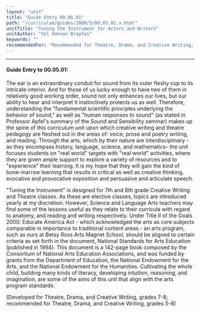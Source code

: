 ```yaml
---
layout: "unit"
title: "Guide Entry 00.05.01"
path: "/curriculum/guides/2000/5/00.05.01.x.html"
unitTitle: "Tuning the Instrument for Actors and Writers"
unitAuthor: "Yel Hannon Brayton"
keywords: ""
recommendedFor: "Recommended for Theatre, Drama, and Creative Writing, grades 5-8."
---
```

<body>
<hr/>
<h4>
Guide Entry to 00.05.01:
</h4>
The ear is an extraordinary conduit for sound from its outer fleshy cup to its intricate interior. And for those of us lucky enough to have two of them in relatively good working order, sound not only enhances our lives, but our ability to hear and interpret it instinctively protects us as well. Therefore, understanding the "fundamental scientific principles underlying the behavior of sound," as well as "human responses to sound" (as stated in Professor Apfel's summary of the Sound and Sensibility seminar) makes up the spine of this curriculum unit upon which creative writing and theatre pedagogy are fleshed out in the areas of: voice, prose and poetry writing, and reading. Through the arts, which by their nature are interdisciplinary - as they encompass history, language, science, and mathematics- the unit focuses students on "real world" targets with "real world" activities, where they are given ample support to explore a variety of resources and to "experience" their learning. It is my hope that they will gain the kind of bone-marrow learning that results in critical as well as creative thinking, evocative and provocative exposition and persuasive and articulate speech.
<p>
"Tuning the Instrument" is designed for 7th and 8th grade Creative Writing and Theatre classes. As these are elective classes, topics are introduced yearly at my discretion. However, Science and Language Arts teachers may find some of the lessons useful as they relate to their curricula with regard to anatomy, and reading and writing respectively. Under Title II of the Goals 2000: Educate America Act - which acknowledged the arts as core subjects comparable in importance to traditional content areas - an arts program, such as ours at Betsy Ross Arts Magnet School, should be aligned to certain criteria as set forth in the document, National Standards for Arts Education (published in 1994). This document is a 142-page book composed by the Consortium of National Arts Education Associations, and was funded by grants from the Department of Education, the National Endowment for the Arts, and the National Endowment for the Humanities. Cultivating the whole child, building many kinds of literacy, developing intuition, reasoning, and imagination, are some of the aims of this unit that align with the arts program standards.
</p>
<p>
(Developed for Theatre, Drama, and Creative Writing, grades 7-8; recommended for Theatre, Drama, and Creative Writing, grades 5-8)
</p>
</body>
